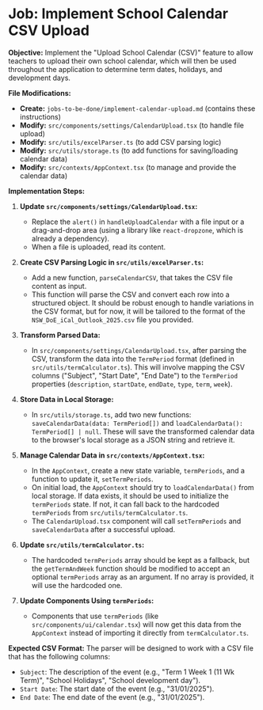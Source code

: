 # Job: Implement School Calendar CSV Upload

**Objective:**
Implement the "Upload School Calendar (CSV)" feature to allow teachers to upload their own school calendar, which will then be used throughout the application to determine term dates, holidays, and development days.

**File Modifications:**
- **Create:** `jobs-to-be-done/implement-calendar-upload.md` (contains these instructions)
- **Modify:** `src/components/settings/CalendarUpload.tsx` (to handle file upload)
- **Modify:** `src/utils/excelParser.ts` (to add CSV parsing logic)
- **Modify:** `src/utils/storage.ts` (to add functions for saving/loading calendar data)
- **Modify:** `src/contexts/AppContext.tsx` (to manage and provide the calendar data)

**Implementation Steps:**

1.  **Update `src/components/settings/CalendarUpload.tsx`:**
    *   Replace the `alert()` in `handleUploadCalendar` with a file input or a drag-and-drop area (using a library like `react-dropzone`, which is already a dependency).
    *   When a file is uploaded, read its content.

2.  **Create CSV Parsing Logic in `src/utils/excelParser.ts`:**
    *   Add a new function, `parseCalendarCSV`, that takes the CSV file content as input.
    *   This function will parse the CSV and convert each row into a structured object. It should be robust enough to handle variations in the CSV format, but for now, it will be tailored to the format of the `NSW_DoE_iCal_Outlook_2025.csv` file you provided.

3.  **Transform Parsed Data:**
    *   In `src/components/settings/CalendarUpload.tsx`, after parsing the CSV, transform the data into the `TermPeriod` format (defined in `src/utils/termCalculator.ts`). This will involve mapping the CSV columns ("Subject", "Start Date", "End Date") to the `TermPeriod` properties (`description`, `startDate`, `endDate`, `type`, `term`, `week`).

4.  **Store Data in Local Storage:**
    *   In `src/utils/storage.ts`, add two new functions: `saveCalendarData(data: TermPeriod[])` and `loadCalendarData(): TermPeriod[] | null`. These will save the transformed calendar data to the browser's local storage as a JSON string and retrieve it.

5.  **Manage Calendar Data in `src/contexts/AppContext.tsx`:**
    *   In the `AppContext`, create a new state variable, `termPeriods`, and a function to update it, `setTermPeriods`.
    *   On initial load, the `AppContext` should try to `loadCalendarData()` from local storage. If data exists, it should be used to initialize the `termPeriods` state. If not, it can fall back to the hardcoded `termPeriods` from `src/utils/termCalculator.ts`.
    *   The `CalendarUpload.tsx` component will call `setTermPeriods` and `saveCalendarData` after a successful upload.

6.  **Update `src/utils/termCalculator.ts`:**
    *   The hardcoded `termPeriods` array should be kept as a fallback, but the `getTermAndWeek` function should be modified to accept an optional `termPeriods` array as an argument. If no array is provided, it will use the hardcoded one.

7.  **Update Components Using `termPeriods`:**
    *   Components that use `termPeriods` (like `src/components/ui/calendar.tsx`) will now get this data from the `AppContext` instead of importing it directly from `termCalculator.ts`.

**Expected CSV Format:**
The parser will be designed to work with a CSV file that has the following columns:
- `Subject`: The description of the event (e.g., "Term 1 Week 1 (11 Wk Term)", "School Holidays", "School development day").
- `Start Date`: The start date of the event (e.g., "31/01/2025").
- `End Date`: The end date of the event (e.g., "31/01/2025").
